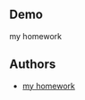 
## Demo

my homework
## Authors

- [my homework](https://Lamimohammed.github.io/my-homework-lami/html1.html)

